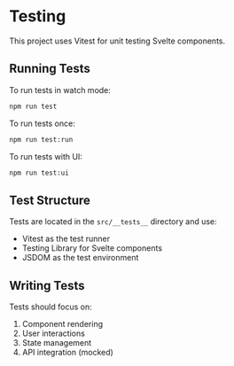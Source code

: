 # Testing

This project uses Vitest for unit testing Svelte components.

## Running Tests

To run tests in watch mode:
```bash
npm run test
```

To run tests once:
```bash
npm run test:run
```

To run tests with UI:
```bash
npm run test:ui
```

## Test Structure

Tests are located in the `src/__tests__` directory and use:
- Vitest as the test runner
- Testing Library for Svelte components
- JSDOM as the test environment

## Writing Tests

Tests should focus on:
1. Component rendering
2. User interactions
3. State management
4. API integration (mocked)
